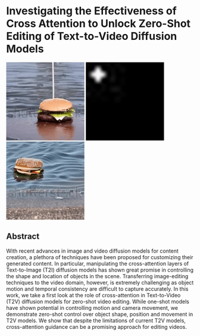 # Investigating the Effectiveness of Cross Attention to Unlock Zero-Shot Editing of Text-to-Video Diffusion Models
<figures>
    <div>
      <img src="resources/original-burger.gif" width="210" height="210" >  
      <img src="resources/ezgif.com-animated-gif-maker.gif"  width="210" height="210" > 
      <img src="resources/edited-burger.gif" width="210" height="210" > 
    </div>
</figures>

## Abstract
 With recent advances in image and video diffusion models for content creation, a plethora of techniques have been proposed for customizing their generated content. 
In particular, manipulating the cross-attention layers of Text-to-Image (T2I) diffusion models has shown great promise in controlling the shape and location of objects in the scene. Transferring image-editing techniques to the video domain, however, is extremely challenging as object motion and temporal consistency are difficult to capture accurately. In this work, we take a first look at the role of cross-attention in Text-to-Video (T2V) diffusion models for zero-shot video editing. While one-shot models have shown potential in controlling motion and camera movement, we demonstrate zero-shot control over object shape, position and movement in T2V models. We show that despite the limitations of current T2V models, cross-attention guidance can be a promising approach for editing videos.
